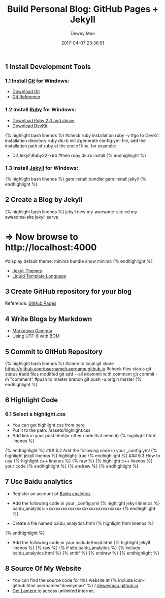 ﻿---
layout: post
title:  "Build Personal Blog: GitHub Pages + Jekyll"
date:   2017-04-07 23:36:51
author: Dewey Mao
categories: Solution
---

## 1 Install Development Tools
### 1.1 Install <a href="https://git-scm.com/about" target="_blank">Git</a> for Windows: 
- <a href="https://git-scm.com/downloads" target="_blank">Download Git</a>
- <a href="https://git-scm.com/docs" target="_blank">Git Reference</a>
  
### 1.2 Install <a href="http://www.ruby-lang.org/zh_cn/" target="_blank">Ruby</a> for Windows:
- <a href="http://rubyinstaller.org/downloads/" target="_blank">Download Ruby 2.0 and above</a>
- <a href="http://rubyinstaller.org/downloads/" target="_blank">Download DevKit</a>

{% highlight bash linenos %}
#check ruby installation
ruby -v 
#go to DevKit installation directory
ruby dk.rb init
#generate config.yml file, add the installation path of ruby at the end of line, for example: 
- D:\Jekyll\Ruby22-x64
#then
ruby dk.rb install 
{% endhighlight %}
  
### 1.3 Install <a href="http://jekyll.com.cn/" target="_blank">Jekyll</a> for Windows:
{% highlight bash linenos %}
gem install bundler
gem install jekyll
{% endhighlight %}

## 2 Create a Blog by Jekyll
{% highlight bash linenos %}
jekyll new my-awesome-site 
cd my-awesome-site 
jekyll serve 
# => Now browse to http://localhost:4000 
#display default theme: minima
bundle show minima
{% endhighlight %}

- <a href="http://jekyllthemes.org/" target="_blank">Jekyll Themes</a>
- <a href="https://liquid.bootcss.com/" target="_blank">Liquid Template Language</a>

## 3 Create GitHub repository for your blog
Reference: <a href="https://pages.github.com/" target="_blank">GitHub Pages</a>

## 4 Write Blogs by Markdown
- <a href="http://www.appinn.com/markdown/" target="_blank">Markdown Gammar</a>
- Using UTF-8 with BOM

## 5 Commit to GitHub Repository
{% highlight bash linenos %}
#clone to local
git clone https://github.com/username/username.github.io
#check files status
git status
#add files modified
git add --all
#commit with comment
git commit -m "comment"
#push to master branch
git push -u origin master
{% endhighlight %}

## 6 Highlight Code
### 6.1 Select a highlight.css
- You can get highlight.css from <a href="https://github.com/jwarby/jekyll-pygments-themes" target="_blank">here</a>   
- Put it to the path: /assets/highlight.css   
- Add link in your post.html(or other code that need it)
{% highlight html linenos %}
<link rel="stylesheet" href="/assets/highlight.css">
{% endhighlight %}
### 6.2 Add the following code in your _config.yml
{% highlight jekyll linenos %}
highlight: true
{% endhighlight %}
### 6.3 How to use 
{% highlight c++ linenos %}
{% raw %}
{% highlight c++ linenos %}   
	your code   
{% endhighlight %}   
{% endraw %}
{% endhighlight %}

## 7 Use Baidu analytics
- Register an account of <a href="" target="_blank">Baidu analytics</a>
- Add the following code in your _config.yml
{% highlight jekyll linenos %}
baidu_analytics: xxxxxxxxxxxxxxxxxxxxxxxxxxxxxxxx
{% endhighlight %}

- Create a file named baidu_analytics.html
{% highlight html linenos %}
<script>
var _hmt = _hmt || [];
(function() {
  var hm = document.createElement("script");
  hm.src = "https://hm.baidu.com/hm.js?{% raw %}{{ site.baidu_analytics }}{% endraw %}";
  var s = document.getElementsByTagName("script")[0]; 
  s.parentNode.insertBefore(hm, s);
})();
</script>
{% endhighlight %}

- Add the following code in your include/head.html
{% highlight jekyll linenos %}
{% raw %}
{% if site.baidu_analytics %}
{% include baidu_analytics.html %}
{% endif %}
{% endraw %}
{% endhighlight %}

## 8 Source Of My Website
- You can find the source code for this website at
{% include icon-github.html username="deweymao" %} /
[deweymao.github.io](https://github.com/deweymao/deweymao.github.io)   
- <a href="https://github.com/getlantern/lantern" target="_blank"> Get Lantern </a> to access unlimited internet.


